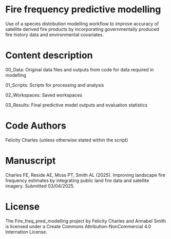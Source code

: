 # Fire frequency predictive modelling
Use of a species distribution modelling workflow to improve accuracy of satellite derived fire products by incorporating governmentally produced fire history data and environmental covariates.

# Content description
00_Data: Original data files and outputs from code for data required in modelling

01_Scripts: Scripts for processing and analysis

02_Workspaces: Saved workspaces

03_Results: Final predictive model outputs and evaluation statistics

# Code Authors
Felicity Charles (unless otherwise stated within the script)

# Manuscript
Charles FE, Reside AE, Moss PT, Smith AL (2025). Improving landscape fire frequency estimates by integrating public land fire data and satellite imagery. Submitted 03/04/2025.

# License
The Fire_freq_pred_modelling project by Felicity Charles and Annabel Smith is licensed under a Create Commons Attribution-NonCommercial 4.0 Internation License.
